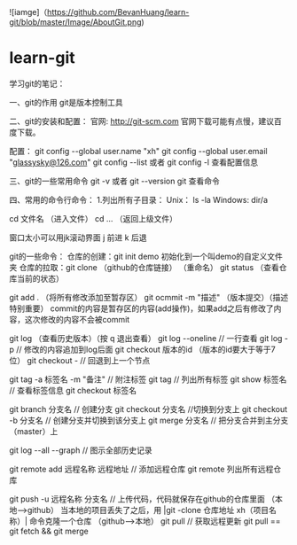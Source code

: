 ![iamge]（https://github.com/BevanHuang/learn-git/blob/master/Image/AboutGit.png)

# learn-git
学习git的笔记：

一、git的作用
git是版本控制工具

二、git的安装和配置：
官网: http://git-scm.com
官网下载可能有点慢，建议百度下载。

配置：
git config --global user.name "xh"
git config --global user.email "glassysky@126.com"
git config --list 或者 git config -l 查看配置信息

三、git的一些常用命令
git -v 或者 git --version
git 查看命令





四、常用的命令行命令：
1.列出所有子目录：
Unix： ls -la
Windows: dir/a

cd 文件名  （进入文件）
cd ... （返回上级文件）

窗口太小可以用jk滚动界面
j 前进
k 后退


git的一些命令：
仓库的创建：git init demo 初始化到一个叫demo的自定义文件夹
仓库的拉取：git clone （github的仓库链接） （重命名）
git status （查看仓库当前的状态）

git add .  （将所有修改添加至暂存区）
git ocmmit -m "描述"  （版本提交）（描述特别重要） 
commit的内容是暂存区的内容(add操作)，如果add之后有修改了内容，这次修改的内容不会被commit 

git log  （查看历史版本）（按 q 退出查看）
git log --oneline // 一行查看
git log -p  // 修改的内容追加到log后面
git checkout 版本的id （版本的id要大于等于7位）
git checkout -  // 回退到上一个节点

git tag -a 标签名 -m "备注"   // 附注标签
git tag  // 列出所有标签
git show 标签名  // 查看标签信息
git checkout 标签名

git branch 分支名 // 创建分支
git checkout 分支名 //切换到分支上
git checkout -b 分支名  // 创建分支并切换到该分支上
git merge 分支名 // 把分支合并到主分支（master）上

git log --all --graph  // 图示全部历史记录

git remote add 远程名称 远程地址  // 添加远程仓库
git remote 列出所有远程仓库

git push -u 远程名称 分支名  // 上传代码，代码就保存在github的仓库里面  （本地-->github）
当本地的项目丢失了之后，用 |git -clone 仓库地址 xh（项目名称）| 命令克隆一个仓库       （github-->本地）
git pull  // 获取远程更新
git pull == git fetch && git merge
